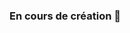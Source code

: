 ### En cours de création 👋

<!--
**VincentSiles/VincentSiles** is a ✨ _special_ ✨ repository because its `README.md` (this file) appears on your GitHub profile.

Here are some ideas to get you started:




Les Logiciels que j'ai eu l'occasion d'utiliser dans mon parcours scolaire :
AzureDevOps , Visual studio ,   
- 🔭 I’m currently working on ...
- 🌱 I’m currently learning ...
- 👯 I’m looking to collaborate on ...
- 🤔 I’m looking for help with ...
- 💬 Ask me about ...
- 📫 How to reach me: ...
- 😄 Pronouns: ...
- ⚡ Fun fact: ...
-->
